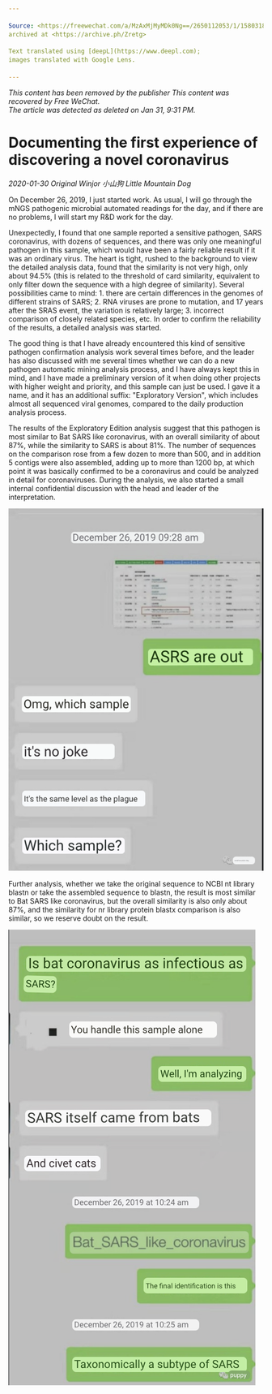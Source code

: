 ```yaml
---

Source: <https://freewechat.com/a/MzAxMjMyMDk0Ng==/2650112053/1/1580318101>,
archived at <https://archive.ph/Zretg>

Text translated using [deepL](https://www.deepl.com);  
images translated with Google Lens.

---
```


*This content has been removed by the publisher This content was recovered by Free WeChat.  
The article was detected as deleted on Jan 31, 9:31 PM.*

# Documenting the first experience of discovering a novel coronavirus

*2020-01-30 Original Winjor 小山狗 Little Mountain Dog*

On December 26, 2019, I just started work. As usual, I will go through the mNGS pathogenic microbial automated readings for the day, and if there are no problems, I will start my R&D work for the day.

Unexpectedly, I found that one sample reported a sensitive pathogen, SARS coronavirus, with dozens of sequences, and there was only one meaningful pathogen in this sample, which would have been a fairly reliable result if it was an ordinary virus. The heart is tight, rushed to the background to view the detailed analysis data, found that the similarity is not very high, only about 94.5% (this is related to the threshold of card similarity, equivalent to only filter down the sequence with a high degree of similarity). Several possibilities came to mind: 1. there are certain differences in the genomes of different strains of SARS; 2. RNA viruses are prone to mutation, and 17 years after the SRAS event, the variation is relatively large; 3. incorrect comparison of closely related species, etc. In order to confirm the reliability of the results, a detailed analysis was started.

The good thing is that I have already encountered this kind of sensitive pathogen confirmation analysis work several times before, and the leader has also discussed with me several times whether we can do a new pathogen automatic mining analysis process, and I have always kept this in mind, and I have made a preliminary version of it when doing other projects with higher weight and priority, and this sample can just be used. I gave it a name, and it has an additional suffix: "Exploratory Version", which includes almost all sequenced viral genomes, compared to the daily production analysis process.

The results of the Exploratory Edition analysis suggest that this pathogen is most similar to Bat SARS like coronavirus, with an overall similarity of about 87%, while the similarity to SARS is about 81%. The number of sequences on the comparison rose from a few dozen to more than 500, and in addition 5 contigs were also assembled, adding up to more than 1200 bp, at which point it was basically confirmed to be a coronavirus and could be analyzed in detail for coronaviruses. During the analysis, we also started a small internal confidential discussion with the head and leader of the interpretation.

![screenshot1](pics/littledog_1_translated.png)

Further analysis, whether we take the original sequence to NCBI nt library blastn or take the assembled sequence to blastn, the result is most similar to Bat SARS like coronavirus, but the overall similarity is also only about 87%, and the similarity for nr library protein blastx comparison is also similar, so we reserve doubt on the result.

![screenshot1](pics/littledog_2_translated.png)
